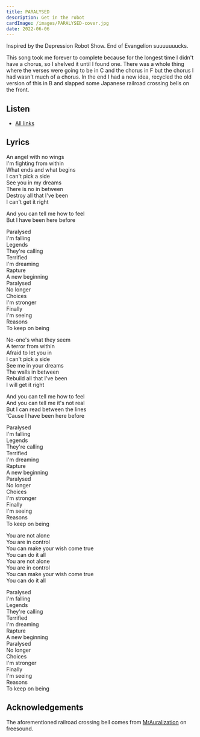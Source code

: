 ```yaml
---
title: PARALYSED
description: Get in the robot
cardImage: /images/PARALYSED-cover.jpg
date: 2022-06-06
---
```


Inspired by the Depression Robot Show. End of Evangelion suuuuuuucks.

This song took me forever to complete because for the longest time I didn't have a chorus, so I
shelved it until I found one. There was a whole thing where the verses were going to be in C and
the chorus in F but the chorus I had wasn't much of a chorus. In the end I had a new idea, recycled
the old version of this in B and slapped some Japanese railroad crossing bells on the front.

## Listen

* [All links](https://distrokid.com/hyperfollow/filipwieland/paralysed)

## Lyrics

An angel with no wings\
I'm fighting from within\
What ends and what begins\
I can't pick a side\
See you in my dreams\
There is no in between\
Destroy all that I've been\
I can't get it right

And you can tell me how to feel\
But I have been here before

Paralysed\
I'm falling\
Legends\
They're calling\
Terrified\
I'm dreaming\
Rapture\
A new beginning\
Paralysed\
No longer\
Choices\
I'm stronger\
Finally\
I'm seeing\
Reasons\
To keep on being

No-one's what they seem\
A terror from within\
Afraid to let you in\
I can't pick a side\
See me in your dreams\
The walls in between\
Rebuild all that I've been\
I will get it right

And you can tell me how to feel\
And you can tell me it's not real\
But I can read between the lines\
'Cause I have been here before

Paralysed\
I'm falling\
Legends\
They're calling\
Terrified\
I'm dreaming\
Rapture\
A new beginning\
Paralysed\
No longer\
Choices\
I'm stronger\
Finally\
I'm seeing\
Reasons\
To keep on being

You are not alone\
You are in control\
You can make your wish come true\
You can do it all\
You are not alone\
You are in control\
You can make your wish come true\
You can do it all

Paralysed\
I'm falling\
Legends\
They're calling\
Terrified\
I'm dreaming\
Rapture\
A new beginning\
Paralysed\
No longer\
Choices\
I'm stronger\
Finally\
I'm seeing\
Reasons\
To keep on being

## Acknowledgements

The aforementioned railroad crossing bell comes from [MrAuralization](https://freesound.org/people/MrAuralization/sounds/162068/) on freesound.
